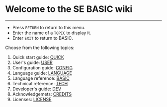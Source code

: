 # Welcome to the SE BASIC wiki
***
* Press `RETURN` to return to this menu.
* Enter the name of a `TOPIC` to display it.
* Enter `EXIT` to return to BASIC.

Choose from the following topics:

1. Quick start guide: [QUICK](QUICK)
2. User's guide: [USER](USER)
3. Configuration guide: [CONFIG](CONFIG)
4. Language guide: [LANGUAGE](LANGUAGE)
5. Language reference: [BASIC](BASIC)
6. Technical reference: [TECH](TECH)
7. Developer's guide: [DEV](DEV)
8. Acknowledgemets: [CREDITS](CREDITS)
9. Licenses: [LICENSE](LICENSE)
